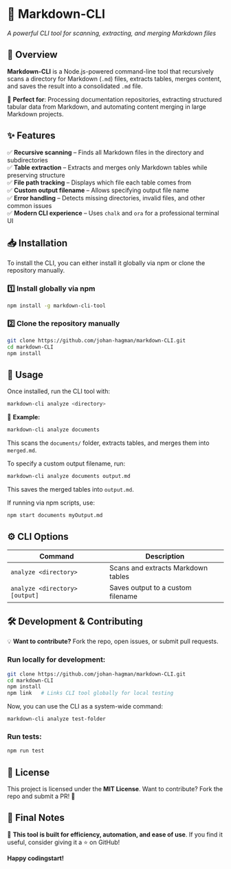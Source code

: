 # 🚀 Markdown-CLI

_A powerful CLI tool for scanning, extracting, and merging Markdown files_

## 📌 Overview

**Markdown-CLI** is a Node.js-powered command-line tool that recursively scans a directory for Markdown (`.md`) files, extracts tables, merges content, and saves the result into a consolidated `.md` file.

🔹 **Perfect for**: Processing documentation repositories, extracting structured tabular data from Markdown, and automating content merging in large Markdown projects.

## ✨ Features

✅ **Recursive scanning** – Finds all Markdown files in the directory and subdirectories  
✅ **Table extraction** – Extracts and merges only Markdown tables while preserving structure  
✅ **File path tracking** – Displays which file each table comes from  
✅ **Custom output filename** – Allows specifying output file name  
✅ **Error handling** – Detects missing directories, invalid files, and other common issues  
✅ **Modern CLI experience** – Uses `chalk` and `ora` for a professional terminal UI

## 📥 Installation

To install the CLI, you can either install it globally via npm or clone the repository manually.

### 1️⃣ Install globally via npm

```sh
npm install -g markdown-cli-tool
```

### 2️⃣ Clone the repository manually

```sh
git clone https://github.com/johan-hagman/markdown-CLI.git
cd markdown-CLI
npm install
```

## 🚀 Usage

Once installed, run the CLI tool with:

```sh
markdown-cli analyze <directory>
```

🔹 **Example:**

```sh
markdown-cli analyze documents
```

This scans the `documents/` folder, extracts tables, and merges them into `merged.md`.

To specify a custom output filename, run:

```sh
markdown-cli analyze documents output.md
```

This saves the merged tables into `output.md`.

If running via npm scripts, use:

```sh
npm start documents myOutput.md
```

## ⚙️ CLI Options

| Command                        | Description                        |
| ------------------------------ | ---------------------------------- |
| `analyze <directory>`          | Scans and extracts Markdown tables |
| `analyze <directory> [output]` | Saves output to a custom filename  |

## 🛠️ Development & Contributing

💡 **Want to contribute?** Fork the repo, open issues, or submit pull requests.

### Run locally for development:

```sh
git clone https://github.com/johan-hagman/markdown-CLI.git
cd markdown-CLI
npm install
npm link   # Links CLI tool globally for local testing
```

Now, you can use the CLI as a system-wide command:

```sh
markdown-cli analyze test-folder
```

### Run tests:

```sh
npm run test
```

## 📜 License

This project is licensed under the **MIT License**. Want to contribute? Fork the repo and submit a PR! 🚀

## 📌 Final Notes

🚀 **This tool is built for efficiency, automation, and ease of use**. If you find it useful, consider giving it a ⭐ on GitHub!

**Happy codingstart!**
